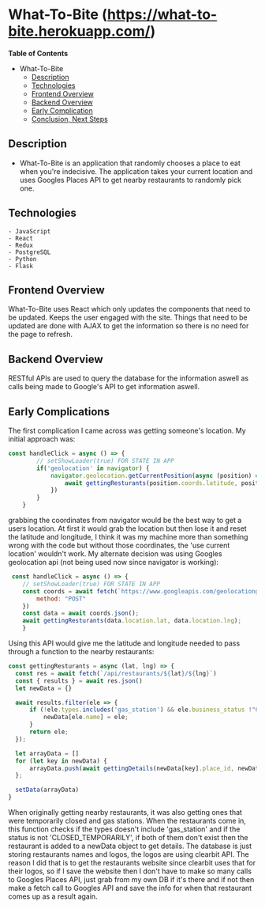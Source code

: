 # What-To-Bite (https://what-to-bite.herokuapp.com/)

**Table of Contents**
- What-To-Bite
	- [Description](#description)
	- [Technologies](#technologies)
	- [Frontend Overview](#frontend-overview)
	- [Backend Overview](#backend-overview)
	- [Early Complication](#early-complications)
	- [Conclusion, Next Steps](#conclusion,-next-steps)


## Description

* What-To-Bite is an application that randomly chooses a place to eat when you're
indecisive. The application takes your current location and uses Googles Places API
to get nearby restaurants to randomly pick one.


## Technologies
	- JavaScript
	- React
	- Redux
	- PostgreSQL
	- Python
	- Flask

## Frontend Overview

What-To-Bite uses React which only updates the components that need to be updated.
Keeps the user engaged with the site. Things that need to be updated are done with AJAX to get the information so there is no need for the page to refresh.


## Backend Overview

RESTful APIs are used to query the database for the information aswell as calls 
being made to Google's API to get information aswell.


## Early Complications

The first complication I came across was getting someone's location. My initial approach was: 

```js
const handleClick = async () => {
        // setShowLoader(true) FOR STATE IN APP
        if('geolocation' in navigator) {
            navigator.geolocation.getCurrentPosition(async (position) => {
                await gettingResturants(position.coords.latitude, position.coords.longitude)
            })
        }
    }
```
grabbing the coordinates from navigator would be the best way to get a users location.
At first it would grab the location but then lose it and reset the latitude and longitude, I think it was my machine more than something wrong with the code but without those coordinates, the 'use current location' wouldn't work. My alternate decision was using Googles geolocation api (not being used now since navigator is working): 

```js
 const handleClick = async () => {
    // setShowLoader(true) FOR STATE IN APP
    const coords = await fetch(`https://www.googleapis.com/geolocationgeolocate?key=${API_KEY}`, {
        method: "POST"
    })
    const data = await coords.json();
    await gettingResturants(data.location.lat, data.location.lng);
	}
```
Using this API would give me the latitude and longitude needed to pass through a function to the nearby restaurants:

```js
const gettingResturants = async (lat, lng) => {
  const res = await fetch(`/api/restaurants/${lat}/${lng}`)
  const { results } = await res.json()
  let newData = {}

  await results.filter(ele => {
      if (!ele.types.includes('gas_station') && ele.business_status !"CLOSED_TEMPORARILY") {
          newData[ele.name] = ele;
      }
      return ele;
  });

  let arrayData = []
  for (let key in newData) {
      arrayData.push(await gettingDetails(newData[key].place_id, newData[kename));
  };

  setData(arrayData)
}
```
When originally getting nearby restaurants, it was also getting ones that were temporarily closed and gas stations. When the restaurants come in, this function checks if the types doesn't include 'gas_station' and if the status is not 'CLOSED_TEMPORARILY', if both of them don't exist then the restaurant is added to a newData object to get details. The database is just storing restaurants names and logos, the logos are using clearbit API. The reason I did that is to get the restaurants website since clearbit uses that for their logos, so if I save the website then I don't have to make so many calls to Googles Places API, just grab from my own DB if it's there and if not then make a fetch call to Googles API and save the info for when that restaurant comes up as a result again.